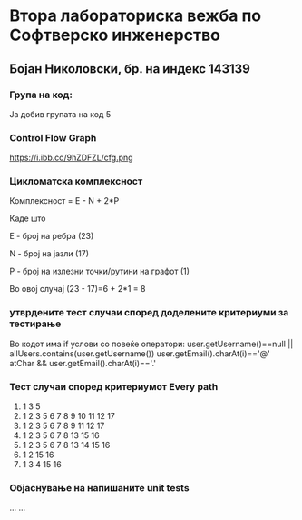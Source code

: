 # Втора лабораториска вежба по Софтверско инженерство

## Бојан Николовски, бр. на индекс 143139   

### Група на код: 

Ја добив групата на код 5

###  Control Flow Graph

https://i.ibb.co/9hZDFZL/cfg.png 

### Цикломатска комплексност

Комплексност = E - N + 2*P

Каде што

Е - број на ребра (23)

N - број на јазли (17)

P - број на излезни точки/рутини на графот (1)

Во овој случај (23 - 17)=6 + 2*1 = 8

### утврдените тест случаи според доделените критериуми за тестирање

Во кодот има if услови со повеќе  оператори:
user.getUsername()==null || allUsers.contains(user.getUsername())
user.getEmail().charAt(i)=='@'
atChar && user.getEmail().charAt(i)=='.'
### Тест случаи според критериумот Every path

1. 1 3 5 
2. 1 2 3 5 6 7 8 9 10 11 12 17 
3. 1 2 3 5 6 7  8 9 11 12 17
4. 1 2 3 5 6 7  8 13 15 16
5. 1 2 3 5 6 7  8 13 14 15 16
6. 1 2 15 16 
7. 1 3 4 15 16 

### Објаснување на напишаните unit tests

...
...
